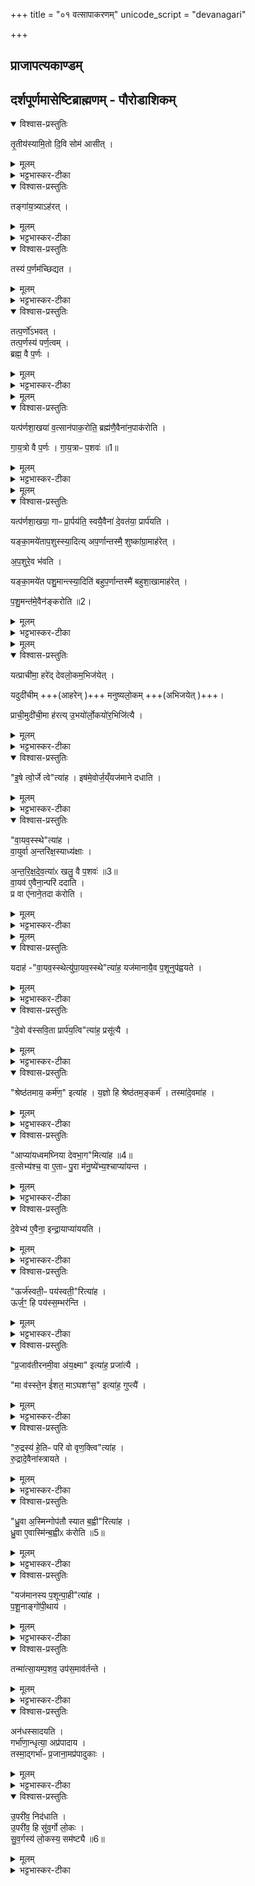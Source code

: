 +++
title = "०१ वत्सापाकरणम्"
unicode_script = "devanagari"

+++
<div class="js_include" url="/vedAH_yajuH/taittirIyam/sArasvata-vibhAgaH/brAhmaNam/sarva-prastutiH/3/2_darsha-pUrNa-mAsAdi/01_vatsApAkaraNam"  newLevelForH1="1" includeTitle="true">

## प्राजापत्यकाण्डम्‌ 
## दर्शपूर्णमासेष्टिब्राह्मणम् - पौरोडाशिकम्
<details open><summary>विश्वास-प्रस्तुतिः</summary>

तृ॒तीय॑स्यामि॒तो दि॒वि सोम॑ आसीत् ।
</details>

<details><summary>मूलम्</summary>

तृ॒तीय॑स्यामि॒तो दि॒वि सोम॑ आसीत् ।
</details>

<details><summary>भट्टभास्कर-टीका</summary>

1अथ पौरोडाशिकं ब्राह्मणं प्राजापत्यं काण्डमारभ्यते - तृतीयस्यामितो दिवि सोम इत्यादि ॥ इतो लोकादारभ्य तृतीयस्मिन् द्युसंज्ञिके सोम आसीत् ।
</details>

<details open><summary>विश्वास-प्रस्तुतिः</summary>

तङ्गा॑य॒त्र्याऽह॑रत् ।
</details>

<details><summary>मूलम्</summary>

तङ्गा॑य॒त्र्याऽह॑रत् ।
</details>

<details><summary>भट्टभास्कर-टीका</summary>

द्युलोकाभिप्रायेण स्त्रीत्वम् । लोकत्रयवचनो वा द्युशब्दः ।
</details>

<details open><summary>विश्वास-प्रस्तुतिः</summary>

तस्य॑ प॒र्णम॑च्छिद्यत ।
</details>

<details><summary>मूलम्</summary>

तस्य॑ प॒र्णम॑च्छिद्यत ।
</details>

<details><summary>भट्टभास्कर-टीका</summary>

पर्णं पत्रं श्येनरूपाया गायत्र्याः ।
</details>

<details open><summary>विश्वास-प्रस्तुतिः</summary>

तत्प॒र्णो॑ऽभवत् ।      
तत्प॒र्णस्य॑ पर्ण॒त्वम् ।  
ब्रह्म॒ वै प॒र्णः ।  
</details>

<details><summary>मूलम्</summary>

तत्प॒र्णो॑ऽभवत् ।      
तत्प॒र्णस्य॑ पर्ण॒त्वम् ।  
ब्रह्म॒ वै प॒र्णः ।  
</details>

<details><summary>भट्टभास्कर-टीका</summary>

तत् पर्णः पलाशोऽभवत् । तस्मात्पतनात् पर्णत्वं पतितृत्वाद्वा सर्वोत्कृष्टत्वाद्ब्रह्मत्वं पर्णस्य ।
</details>


<details><summary>मूलम्</summary>

यत्प॑र्णशा॒खया॑ व॒त्सान॑पाक॒रोति॑ ।
ब्रह्म॑णै॒वैना॑न॒पाक॑रोति ।
</details>

<details open><summary>विश्वास-प्रस्तुतिः</summary>

यत्प॑र्णशा॒खया॑ व॒त्सान॑पाक॒रोति॒ ब्रह्म॑णै॒वैना॑न॒पाक॑रोति ।  

गा॒य॒त्रो वै प॒र्णः ।
गा॒य॒त्राᳶ प॒शवः॑ ॥1॥  
</details>

<details><summary>मूलम्</summary>

यत्प॑र्णशा॒खया॑ व॒त्सान॑पाक॒रोति॒ ब्रह्म॑णै॒वैना॑न॒पाक॑रोति ।  

गा॒य॒त्रो वै प॒र्णः ।
गा॒य॒त्राᳶ प॒शवः॑ ॥1॥  
</details>

<details><summary>भट्टभास्कर-टीका</summary>

अपाकरणं मातृभ्यः पृथक्करणम् ॥
</details>


<details><summary>मूलम्</summary>

तस्मा॒त्त्रीणि॑त्रीणि प॒र्णस्य॑ पला॒शानि॑ ।  
त्रि॒पदा॑ गाय॒त्री ।

यत्प॑र्णशा॒खया॒ गाᳶ प्रा॒र्पय॑ति ।
स्वयै॒वैना॑ दे॒वत॑या॒ प्रार्प॑यति ।  

यङ्का॒मये॑ताप॒शुस्स्या॒दिति॑ ।
अ॒प॒र्णान्तस्मै॒ शुष्का॑ग्रा॒माह॑रेत् ।
अ॒प॒शुरे॒व भ॑वति ।  

यङ्का॒मये॑त पशु॒मान्त्स्या॒दिति॑ ।
ब॒हु॒प॒र्णान्तस्मै॑ बहुशा॒खामाह॑रेत् ।
प॒शु॒मन्त॑मे॒वैन॑ङ्करोति ॥2।
</details>

<details open><summary>विश्वास-प्रस्तुतिः</summary>

यत्प॑र्णशा॒खया॒ गाᳶ प्रा॒र्पय॑ति॒ स्वयै॒वैना॑ दे॒वत॑या॒ प्रार्प॑यति ।  

यङ्का॒मये॑ताप॒शुस्स्या॒दित्य् अप॒र्णान्तस्मै॒ शुष्का॑ग्रा॒माह॑रेत् ।

अ॒प॒शुरे॒व भ॑वति ।  

यङ्का॒मये॑त पशु॒मान्त्स्या॒दिति॑ बहुप॒र्णान्तस्मै॑ बहुशा॒खामाह॑रेत् ।  

प॒शु॒मन्त॑मे॒वैन॑ङ्करोति ॥2।
</details>

<details><summary>मूलम्</summary>

यत्प॑र्णशा॒खया॒ गाᳶ प्रा॒र्पय॑ति॒ स्वयै॒वैना॑ दे॒वत॑या॒ प्रार्प॑यति ।  

यङ्का॒मये॑ताप॒शुस्स्या॒दित्य् अप॒र्णान्तस्मै॒ शुष्का॑ग्रा॒माह॑रेत् ।

अ॒प॒शुरे॒व भ॑वति ।  

यङ्का॒मये॑त पशु॒मान्त्स्या॒दिति॑ बहुप॒र्णान्तस्मै॑ बहुशा॒खामाह॑रेत् ।  

प॒शु॒मन्त॑मे॒वैन॑ङ्करोति ॥2।
</details>

<details><summary>भट्टभास्कर-टीका</summary>

2त्रिपदेति ॥ 'सङ्ख्यासुपूर्वस्य' इति लोप समासान्तः, 'टाबृचि' इति टाप् । 'पादः पत्' इति पद्भावः । 'द्वित्रिभ्यां पाद्दन्' इत्युत्तरपदान्तोदात्तत्वम् । प्रार्पणा गोचराय प्रस्थापना । अर्तेर्नो पुगागमः ॥
</details>


<details><summary>मूलम्</summary>

यत्प्राची॑मा॒ हरे॑त् ।
दे॒व॒लो॒कम॒भिज॑येत् ।  

यदुदी॑चीम्मनुष्यलो॒कम् ।   

प्राची॒मुदी॑ची॒मा ह॑रति ।
उ॒भयो॑र्लो॒कयो॑र॒भिजि॑त्यै ।
</details>

<details open><summary>विश्वास-प्रस्तुतिः</summary>

यत्प्राची॑मा॒ हरे॑द् देवलो॒कम॒भिज॑येत् ।

यदुदी॑चीम् +++(आहरेन् )+++ मनुष्यलो॒कम् +++(अभिजयेत् )+++।

प्राची॒मुदी॑ची॒मा ह॑रत्य् उ॒भयो॑र्लो॒कयो॑र॒भिजि॑त्यै ।
</details>

<details><summary>मूलम्</summary>

यत्प्राची॑मा॒ हरे॑द् देवलो॒कम॒भिज॑येत् ।

यदुदी॑चीम् +++(आहरेन् )+++ मनुष्यलो॒कम् +++(अभिजयेत् )+++।

प्राची॒मुदी॑ची॒मा ह॑रत्य् उ॒भयो॑र्लो॒कयो॑र॒भिजि॑त्यै ।
</details>

<details><summary>भट्टभास्कर-टीका</summary>

3प्राचीमुदीचीमिति ॥ पूर्वोत्तरदिगञ्चिताम् ॥
</details>

<details open><summary>विश्वास-प्रस्तुतिः</summary>

"इ॒षे त्वो॒र्जे त्वे"त्या॑ह ।
इष॑मे॒वोर्ज॒य्ँयज॑माने दधाति ।
</details>

<details><summary>मूलम्</summary>

"इ॒षे त्वो॒र्जे त्वे"त्या॑ह ।
इष॑मे॒वोर्ज॒य्ँयज॑माने दधाति ।
</details>

<details><summary>भट्टभास्कर-टीका</summary>

4'इषे त्वोर्जे त्वा' इति शाखाच्छेदनमन्त्रः ॥ इषमेवेति । सान्नाय्यस्य इट्त्वेन ऊर्क्त्वेन च अभिधानात् तदुभयं यजमाने दधात्येव ॥
</details>

<details open><summary>विश्वास-प्रस्तुतिः</summary>

"वा॒यव॒स्स्थे"त्या॑ह ।  
वा॒युर्वा अ॒न्तरि॑क्ष॒स्याध्य॑क्षाः ।  

अ॒न्त॒रि॒क्ष॒दे॒व॒त्या॑ᳵ खलु॒ वै प॒शवः॑ ॥3॥   
वा॒यव॑ ए॒वैना॒न्परि॑ ददाति ।   
प्र वा ए॑नाने॒तदा क॑रोति ।    
</details>

<details><summary>मूलम्</summary>

"वा॒यव॒स्स्थे"त्या॑ह ।  
वा॒युर्वा अ॒न्तरि॑क्ष॒स्याध्य॑क्षाः ।  

अ॒न्त॒रि॒क्ष॒दे॒व॒त्या॑ᳵ खलु॒ वै प॒शवः॑ ॥3॥   
वा॒यव॑ ए॒वैना॒न्परि॑ ददाति ।   
प्र वा ए॑नाने॒तदा क॑रोति ।    
</details>

<details><summary>भट्टभास्कर-टीका</summary>

5वायवस्स्थेति वत्सापाकरणमन्त्रः ॥ वायुरन्तरिक्षस्याध्यक्षाः अधिपतिः । वचनव्यत्ययः । अक्षेर्वा 'गतिकारकयोरपि' इत्यसुन्, पूर्वपदप्रकृतिस्वरत्वं च । पशुदेवताधिदेवतां वायुं संकीर्त्य अपाकरणं कुर्वन् वायव एवैनान् पशून् परिददाति स्वीकरोति, यस्मात् अयं वायवस्स्थेत्याह ।
</details>


<details><summary>मूलम्</summary>

यदाह॑ ।
वा॒यव॒स्स्थेत्यु॑पा॒यव॒स्स्थेत्या॑ह ।
यज॑मानायै॒व प॒शूनुप॑ह्वयते ।
</details>

<details open><summary>विश्वास-प्रस्तुतिः</summary>

यदाह॑  -"वा॒यव॒स्स्थेत्यु॑पा॒यव॒स्स्थे"त्या॑ह॒ यज॑मानायै॒व प॒शूनुप॑ह्वयते ।
</details>

<details><summary>मूलम्</summary>

यदाह॑  -"वा॒यव॒स्स्थेत्यु॑पा॒यव॒स्स्थे"त्या॑ह॒ यज॑मानायै॒व प॒शूनुप॑ह्वयते ।
</details>

<details><summary>भट्टभास्कर-टीका</summary>

किञ्च - यदाह वायवस्स्थेति तेनैवैनान् पशून् प्राकरोहि प्रकृष्टाकारवतः करोति वायुदेवत्यत्वप्रकटनात् । प्रकर्षेण वाऽविनष्टानेवाह्वयति । देवताभेदस्याविवक्षितत्वात् ताच्छब्द्यं, मन्त्रे मत्वर्थीयो लुप्यते । अथ उपायवस्स्थेति यदाह उपगन्तृसंकीर्तनात् यजमानायैव पशून् पुनरुपह्वयते समीपे आह्वयति आगमनमनुजानाति ॥
</details>

<details open><summary>विश्वास-प्रस्तुतिः</summary>

"दे॒वो व॑स्सवि॒ता प्रार्प॑य॒त्वि"त्या॑ह॒ प्रसू॑त्यै ।   
</details>

<details><summary>मूलम्</summary>

"दे॒वो व॑स्सवि॒ता प्रार्प॑य॒त्वि"त्या॑ह॒ प्रसू॑त्यै ।   
</details>

<details><summary>भट्टभास्कर-टीका</summary>

6देवो व इति प्रस्थापनमन्त्रः ॥ सवित्रा प्राप्यमाणत्वसंकीर्तनं प्रसूत्यै तदनुज्ञालाभाय ॥
</details>

<details open><summary>विश्वास-प्रस्तुतिः</summary>

"श्रेष्ठ॑तमाय॒ कर्म॑ण॒" इत्या॑ह ।
य॒ज्ञो हि श्रेष्ठ॑तम॒ङ्कर्म॑ ।
तस्मा॑दे॒वमा॑ह ।
</details>

<details><summary>मूलम्</summary>

"श्रेष्ठ॑तमाय॒ कर्म॑ण॒" इत्या॑ह ।
य॒ज्ञो हि श्रेष्ठ॑तम॒ङ्कर्म॑ ।
तस्मा॑दे॒वमा॑ह ।
</details>

<details><summary>भट्टभास्कर-टीका</summary>

7यज्ञो हीति ॥ सर्वकामसिद्धिहेतुत्वात् ॥
</details>

<details open><summary>विश्वास-प्रस्तुतिः</summary>

"आप्या॑यध्वमघ्निया देवभा॒ग"मित्या॑ह ॥4॥  
व॒त्सेभ्य॑श्च॒ वा ए॒ताᳶ पु॒रा म॑नु॒ष्ये॑भ्य॒श्चाप्या॑यन्त ।     
</details>

<details><summary>मूलम्</summary>

"आप्या॑यध्वमघ्निया देवभा॒ग"मित्या॑ह ॥4॥  
व॒त्सेभ्य॑श्च॒ वा ए॒ताᳶ पु॒रा म॑नु॒ष्ये॑भ्य॒श्चाप्या॑यन्त ।     
</details>

<details><summary>भट्टभास्कर-टीका</summary>

8अथ 'देवभागम्' इति मन्त्रे देवपदोपादानाभिप्रायमाह - वत्सेभ्यश्चेत्यादि ॥
</details>

<details open><summary>विश्वास-प्रस्तुतिः</summary>

दे॒वेभ्य॑ ए॒वैना॒ इन्द्रा॒याप्या॑ययति ।
</details>

<details><summary>मूलम्</summary>

दे॒वेभ्य॑ ए॒वैना॒ इन्द्रा॒याप्या॑ययति ।
</details>

<details><summary>भट्टभास्कर-टीका</summary>

देवेभ्य एवैना इन्द्रायेति । सर्वदेवतात्मानं इन्द्रमेव मन्त्रे देवशब्द आचष्ट इति प्रतिपादयति सान्नाय्यस्यैन्द्रत्वात् ॥
</details>

<details open><summary>विश्वास-प्रस्तुतिः</summary>

"ऊर्ज॑स्वती॒ᳶ पय॑स्वती॒"रित्या॑ह ।   
ऊर्ज॒ꣳ॒ हि पय॑स्स॒म्भर॑न्ति ।
</details>

<details><summary>मूलम्</summary>

"ऊर्ज॑स्वती॒ᳶ पय॑स्वती॒"रित्या॑ह ।   
ऊर्ज॒ꣳ॒ हि पय॑स्स॒म्भर॑न्ति ।
</details>

<details><summary>भट्टभास्कर-टीका</summary>

9ऊर्जं हीति ॥ स्मर्तव्यत्वाभिधानं संस्तुत्वैव भवतीति यावत् ॥
</details>

<details open><summary>विश्वास-प्रस्तुतिः</summary>

"प्र॒जाव॑तीरनमी॒वा अ॑य॒क्ष्मा" इत्या॑ह॒ प्रजा॑त्यै ।


"मा व॑स्स्ते॒न ई॑शत॒ माऽघशꣳ॑स॒" इत्या॑ह॒ गुप्त्यै॑ ।
</details>

<details><summary>मूलम्</summary>

"प्र॒जाव॑तीरनमी॒वा अ॑य॒क्ष्मा" इत्या॑ह॒ प्रजा॑त्यै ।


"मा व॑स्स्ते॒न ई॑शत॒ माऽघशꣳ॑स॒" इत्या॑ह॒ गुप्त्यै॑ ।
</details>

<details><summary>भट्टभास्कर-टीका</summary>

10प्रजातिस्सन्तानाविच्छेदः ॥
</details>

<details open><summary>विश्वास-प्रस्तुतिः</summary>

"रु॒द्रस्य॑ हे॒तिᳶ परि॑ वो वृण॒क्त्वि"त्या॑ह ।  
रु॒द्रादे॒वैना॑स्त्रायते ।
</details>

<details><summary>मूलम्</summary>

"रु॒द्रस्य॑ हे॒तिᳶ परि॑ वो वृण॒क्त्वि"त्या॑ह ।  
रु॒द्रादे॒वैना॑स्त्रायते ।
</details>

<details><summary>भट्टभास्कर-टीका</summary>

11रुद्रस्येति प्रस्थितानुमन्त्रणम् ॥
</details>

<details open><summary>विश्वास-प्रस्तुतिः</summary>

"ध्रु॒वा अ॒स्मिन्गोप॑तौ स्यात ब॒ह्वी"रित्या॑ह ।   
ध्रु॒वा ए॒वास्मि॑न्ब॒ह्वीᳵ क॑रोति ॥5॥  
</details>

<details><summary>मूलम्</summary>

"ध्रु॒वा अ॒स्मिन्गोप॑तौ स्यात ब॒ह्वी"रित्या॑ह ।   
ध्रु॒वा ए॒वास्मि॑न्ब॒ह्वीᳵ क॑रोति ॥5॥  
</details>

<details><summary>भट्टभास्कर-टीका</summary>

12ध्रुवा अस्मिन्निति यजमानगृहेक्षणम् ॥
</details>

<details open><summary>विश्वास-प्रस्तुतिः</summary>

"यज॑मानस्य प॒शून्पा॒ही"त्या॑ह ।  
प॒शू॒नाङ्गो॑पी॒थाय॑ ।  
</details>

<details><summary>मूलम्</summary>

"यज॑मानस्य प॒शून्पा॒ही"त्या॑ह ।  
प॒शू॒नाङ्गो॑पी॒थाय॑ ।  
</details>

<details><summary>भट्टभास्कर-टीका</summary>

13यजमानस्य पशूनिति शाखोपगूहनम् ॥ गोपीथाय गोपनाय ।
</details>

<details open><summary>विश्वास-प्रस्तुतिः</summary>

तन्मा॑त्सा॒यम्प॒शव॒ उप॑स॒माव॑र्तन्ते ।
</details>

<details><summary>मूलम्</summary>

तन्मा॑त्सा॒यम्प॒शव॒ उप॑स॒माव॑र्तन्ते ।
</details>

<details><summary>भट्टभास्कर-टीका</summary>

तस्मादिति । पशूनां पात्र्याः शाखायाः सुरक्षितत्वात्पशवः सायमविनष्टा एव गृहमुपागच्छन्ति ॥
</details>

<details open><summary>विश्वास-प्रस्तुतिः</summary>

अन॑धस्सादयति ।  
गर्भा॑णा॒न्धृत्या॒ अप्र॑पादाय ।  
तस्मा॒द्गर्भा॑ᳶ प्र॒जाना॒मप्र॑पादुकाः ।  
</details>

<details><summary>मूलम्</summary>

अन॑धस्सादयति ।  
गर्भा॑णा॒न्धृत्या॒ अप्र॑पादाय ।  
तस्मा॒द्गर्भा॑ᳶ प्र॒जाना॒मप्र॑पादुकाः ।  
</details>

<details><summary>भट्टभास्कर-टीका</summary>

14अनध इति ॥ कस्मिंश्चिदाधारे सादयति, गर्भाणां धारणाय, तदपि अप्रपादाय अप्रच्युतये ।
</details>

<details open><summary>विश्वास-प्रस्तुतिः</summary>

उ॒परी॑व॒ निद॑धाति ।  
उ॒परी॑व॒ हि सु॑व॒र्गो लो॒कः ।  
सु॒व॒र्गस्य॑ लो॒कस्य॒ सम॑ष्ट्यै ॥6॥  
</details>

<details><summary>मूलम्</summary>

उ॒परी॑व॒ निद॑धाति ।  
उ॒परी॑व॒ हि सु॑व॒र्गो लो॒कः ।  
सु॒व॒र्गस्य॑ लो॒कस्य॒ सम॑ष्ट्यै ॥6॥  
</details>

<details><summary>भट्टभास्कर-टीका</summary>

उपरीवेति । ऊर्ध्वायामेव दिशि । इवशब्दोऽवधारणे । उपरितनत्वसामान्यात् तच्छब्दस्य । स्वर्गस्य समष्टयै सम्यक् प्राप्त्यै भवति तस्या उपरिसादनम् ॥


इति तैत्तिरीयब्राह्मणे तृतीये द्वितीये प्रथमोऽनुवाकः ॥  

</details>
</div>